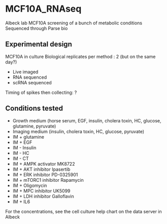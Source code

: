 # MCF10A_RNAseq

Albeck lab MCF10A screening of a bunch of metabolic conditions
Sequenced through Parse bio

## Experimental design

MCF10A in culture
Biological replicates per method : 2 (but on the same day?)
- Live imaged
- RNA sequenced
- scRNA sequenced

Timing of spikes then collecting: ?

## Conditions tested

- Growth medium (horse serum, EGF, insulin, cholera toxin, HC, glucose, glutamine, pyruvate)
- Imaging medium (insulin, cholera toxin, HC, glucose, pyruvate)
- IM + glutamine
- IM + EGF
- IM - Insulin
- IM - HC
- IM - CT
- IM + AMPK activator MK8722
- IM + AKT inhibitor Ipasertib
- IM + ERK inhibitor PD-0325901
- IM + mTORC1 inhibitor Rapamycin
- IM + Oligomycin
- IM + MPC inhibitor UK5099
- IM + LDH inhibitor Galloflavin
- IM + IL6

For the concentrations, see the cell culture help chart on the data server in Albeck









